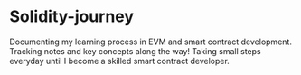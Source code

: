 # Solidity-journey
Documenting my learning process in EVM and smart contract development. Tracking notes and key concepts along the way! Taking small steps everyday until I become a skilled smart contract developer.
